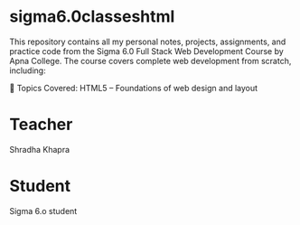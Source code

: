 # sigma6.0classeshtml
 This repository contains all my personal notes, projects, assignments, and practice code from the Sigma 6.0 Full Stack Web Development Course by Apna College. The course covers complete web development from scratch, including:

📌 Topics Covered:
HTML5 – Foundations of web design and layout

# Teacher
Shradha Khapra 

# Student 
Sigma 6.o student